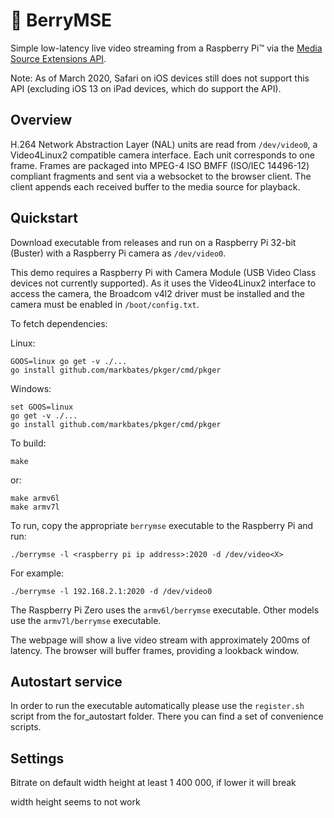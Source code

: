 # 🍓 BerryMSE

Simple low-latency live video streaming from a Raspberry Pi&trade; via the [Media Source Extensions API](//developer.mozilla.org/en-US/docs/Web/API/Media_Source_Extensions_API).

Note: As of March 2020, Safari on iOS devices still does not support this API (excluding iOS 13 on iPad devices, which do support the API).

## Overview

H.264 Network Abstraction Layer (NAL) units are read from `/dev/video0`, a
Video4Linux2 compatible camera interface. Each unit corresponds to one frame.
Frames are packaged into MPEG-4 ISO BMFF (ISO/IEC 14496-12) compliant
fragments and sent via a websocket to the browser client. The client appends
each received buffer to the media source for playback.

## Quickstart

Download executable from releases and run on a Raspberry Pi 32-bit (Buster) with a Raspberry Pi camera as `/dev/video0`.




This demo requires a Raspberry Pi with Camera Module (USB Video Class devices
not currently supported). As it uses the Video4Linux2 interface to access the
camera, the Broadcom v4l2 driver must be installed and the camera must be
enabled in `/boot/config.txt`.

To fetch dependencies:

Linux:

    GOOS=linux go get -v ./...
    go install github.com/markbates/pkger/cmd/pkger


Windows:

    set GOOS=linux
    go get -v ./...
    go install github.com/markbates/pkger/cmd/pkger


To build:

    make

or:

    make armv6l
    make armv7l

To run, copy the appropriate `berrymse` executable to the Raspberry Pi and run:

	./berrymse -l <raspberry pi ip address>:2020 -d /dev/video<X>

For example:

    ./berrymse -l 192.168.2.1:2020 -d /dev/video0

The Raspberry Pi Zero uses the `armv6l/berrymse` executable. Other models use
the `armv7l/berrymse` executable.

The webpage will show a live video stream with approximately 200ms of latency.
The browser will buffer frames, providing a lookback window.

## Autostart service

In order to run the executable automatically please use the `register.sh` script from the for_autostart folder. There you can find a set of convenience scripts.
## Settings

Bitrate on default width height at least 1 400 000, if lower it will break

width height seems to not work
